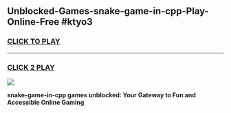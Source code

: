 
## Unblocked-Games-snake-game-in-cpp-Play-Online-Free #ktyo3
<h3>
<a href="https://us.freeplayer.one?title=snake-game-in-cpp&ref=10M">CLICK TO PLAY</a></h3>
<hr>

<h3>
<a href="https://us.freeplayer.one?title=snake-game-in-cpp&ref=10M">CLICK 2 PLAY</a>
  
</h3>

<a href="https://us.freeplayer.one?title=snake-game-in-cpp&ref=10M"><img src="https://clearcache.store/games.png"></a>


**snake-game-in-cpp games unblocked: Your Gateway to Fun and Accessible Online Gaming**
